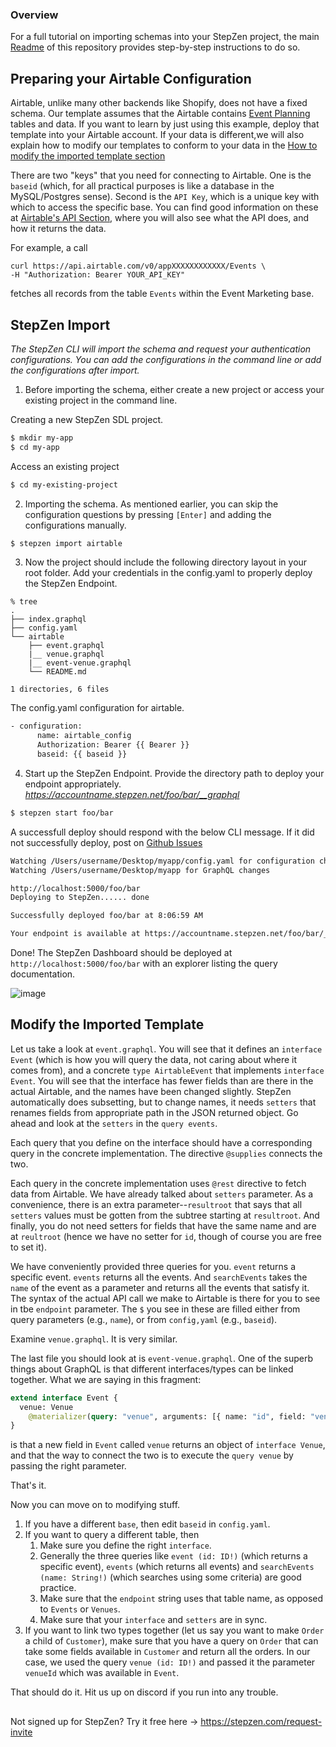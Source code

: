 ### Overview

For a full tutorial on importing schemas into your StepZen project, the main [Readme](https://github.com/steprz/stepzen-schemas) of this repository provides step-by-step instructions to do so.

## Preparing your Airtable Configuration

Airtable, unlike many other backends like Shopify, does not have a fixed schema. Our template assumes that the Airtable contains [Event Planning](https://airtable.com/templates/event-marketing) tables and data. If you want to learn by just using this example, deploy that template into your Airtable account. If your data is different,we will also explain how to modify our templates to conform to your data in the [How to modify the imported template section](#modify)

There are two "keys" that you need for connecting to Airtable. One is the `baseid` (which, for all practical purposes is like a database in the MySQL/Postgres sense). Second is the `API Key`, which is a unique key with which to access the specific base. You can find good information on these at [Airtable's API Section](https://airtable.com/api), where you will also see what the API does, and how it returns the data.

For example, a call

```curl
curl https://api.airtable.com/v0/appXXXXXXXXXXXX/Events \
-H "Authorization: Bearer YOUR_API_KEY"
```

fetches all records from the table `Events` within the Event Marketing base.

## StepZen Import <a href="import"></a>

<em>The StepZen CLI will import the schema and request your authentication configurations. You can add the configurations in the command line or add the configurations after import.</em>

1. Before importing the schema, either create a new project or access your existing project in the command line.

Creating a new StepZen SDL project.

```bash
$ mkdir my-app
$ cd my-app
```

Access an existing project

```bash
$ cd my-existing-project
```

2. Importing the schema. As mentioned earlier, you can skip the configuration questions by pressing `[Enter]` and adding the configurations manually.

```bash
$ stepzen import airtable
```

3. Now the project should include the following directory layout in your root folder. Add your credentials in the config.yaml to properly deploy the StepZen Endpoint.

```shell
% tree
.
├── index.graphql
├── config.yaml
└── airtable
    ├── event.graphql
    |__ venue.graphql
    |__ event-venue.graphql
    └── README.md

1 directories, 6 files
```

The config.yaml configuration for airtable.

```bash
- configuration:
      name: airtable_config
      Authorization: Bearer {{ Bearer }}
      baseid: {{ baseid }}
```

4. Start up the StepZen Endpoint. Provide the directory path to deploy your endpoint appropriately.  
   <em>https://accountname.stepzen.net/foo/bar/__graphql</em>

```bash
$ stepzen start foo/bar
```

A successfull deploy should respond with the below CLI message. If it did not successfully deploy, post on [Github Issues](https://github.com/steprz/stepzen-schemas/issues)

```bash
Watching /Users/username/Desktop/myapp/config.yaml for configuration changes
Watching /Users/username/Desktop/myapp for GraphQL changes

http://localhost:5000/foo/bar
Deploying to StepZen...... done

Successfully deployed foo/bar at 8:06:59 AM

Your endpoint is available at https://accountname.stepzen.net/foo/bar/__graphql
```

Done! The StepZen Dashboard should be deployed at `http://localhost:5000/foo/bar` with an explorer listing the query documentation.

![image](https://user-images.githubusercontent.com/1117488/112496392-f05dc580-8d41-11eb-8c33-87817bd7ec97.png)

## Modify the Imported Template <a href="import"></a>

Let us take a look at `event.graphql`. You will see that it defines an `interface Event` (which is how you will query the data, not caring about where it comes from), and a concrete `type AirtableEvent` that implements `interface Event`. You will see that the interface has fewer fields than are there in the actual Airtable, and the names have been changed slightly. StepZen automatically does subsetting, but to change names, it needs `setters` that renames fields from appropriate path in the JSON returned object. Go ahead and look at the `setters` in the `query events`.

Each query that you define on the interface should have a corresponding query in the concrete implementation. The directive `@supplies` connects the two.

Each query in the concrete implementation uses `@rest` directive to fetch data from Airtable. We have already talked about `setters` parameter. As a convenience, there is an extra parameter--`resultroot` that says that all `setters` values must be gotten from the subtree starting at `resultroot`. And finally, you do not need setters for fields that have the same name and are at `reultroot` (hence we have no setter for `id`, though of course you are free to set it).

We have conveniently provided three queries for you. `event` returns a specific event. `events` returns all the events. And `searchEvents` takes the `name` of the event as a parameter and returns all the events that satisfy it. The syntax of the actual API call we make to Airtable is there for you to see in tbe `endpoint` parameter. The `$` you see in these are filled either from query parameters (e.g., `name`), or from `config,yaml` (e.g., `baseid`).

Examine `venue.graphql`. It is very similar.

The last file you should look at is `event-venue.graphql`. One of the superb things about GraphQL is that different interfaces/types can be linked together. What we are saying in this fragment:

```graphql
extend interface Event {
  venue: Venue
    @materializer(query: "venue", arguments: [{ name: "id", field: "venueId" }])
}
```

is that a new field in `Event` called `venue` returns an object of `interface Venue`, and that the way to connect the two is to execute the `query venue` by passing the right parameter.

That's it.

Now you can move on to modifying stuff.

1. If you have a different `base`, then edit `baseid` in `config.yaml`.
1. If you want to query a different table, then
   1. Make sure you define the right `interface`.
   1. Generally the three queries like `event (id: ID!)` (which returns a specific event), `events` (which returns all events) and `searchEvents (name: String!)` (which searches using some criteria) are good practice.
   1. Make sure that the `endpoint` string uses that table name, as opposed to `Events` or `Venues`.
   1. Make sure that your `interface` and `setters` are in sync.
1. If you want to link two types together (let us say you want to make `Order` a child of `Customer`), make sure that you have a query on `Order` that can take some fields available in `Customer` and return all the orders. In our case, we used the query `venue (id: ID!)` and passed it the parameter `venueId` which was available in `Event`.

That should do it. Hit us up on discord if you run into any trouble.

##

Not signed up for StepZen? Try it free here -> https://stepzen.com/request-invite
